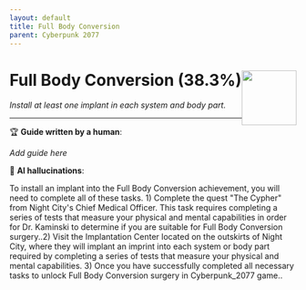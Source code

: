 ```yaml
---
layout: default
title: Full Body Conversion
parent: Cyberpunk 2077
---
```


# Full Body Conversion (38.3%) <img style="float: right;" src="https://cdn.cloudflare.steamstatic.com/steamcommunity/public/images/apps/1091500/a3acd634e21dea672bb35c0d6a9707ff5079aed1.jpg" width="96" height="96">

_Install at least one implant in each system and body part._

***

:trophy: **Guide written by a human**:

_Add guide here_

:robot: **AI hallucinations**:

To install an implant into the Full Body Conversion achievement, you will need to complete all of these tasks. 1) Complete the quest "The Cypher" from Night City's Chief Medical Officer. This task requires completing a series of tests that measure your physical and mental capabilities in order for Dr. Kaminski to determine if you are suitable for Full Body Conversion surgery..2) Visit the Implantation Center located on the outskirts of Night City, where they will implant an imprint into each system or body part required by completing a series of tests that measure your physical and mental capabilities. 3) Once you have successfully completed all necessary tasks to unlock Full Body Conversion surgery in Cyberpunk_2077 game..
